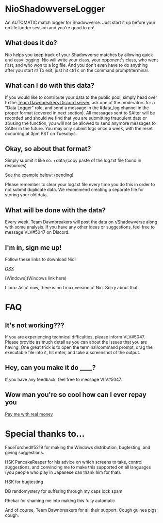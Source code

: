# NioShadowverseLogger
An AUTOMATIC match logger for Shadowverse. Just start it up before your no life ladder session and you're good to go!


## What does it do?
Nio helps you keep track of your Shadowverse matches by allowing quick and easy logging. Nio will write your class, your opponent's class, who went first, and who won to a log file. And you don't even have to do anything after you start it! To exit, just hit ctrl c on the command prompt/terminal.


## What can I do with this data?
If you would like to contribute your data to the public pool, simply head over to the [Team Dawnbreakers Discord server](https://discord.gg/BjeFkVS), ask one of the moderators for a "Data Logger" role, and send a message in the #data_log channel in the proper format (covered in next section). All messages sent to SAlter will be recorded and should we find that you are submitting fraudulent data or abusing the function, you will not be allowed to send anymore messages to SAlter in the future. You may only submit logs once a week, with the reset occurring at 3pm PST on Tuesdays. 


## Okay, so about that format?
Simply submit it like so:
+data;(copy paste of the log.txt file found in resources)

See the example below:
(pending)

Please remember to clear your log.txt file every time you do this in order to not submit duplicate data. We recommend creating a separate file for storing your old data.


## What will be done with the data?
Every week, Team Dawnbreakers will post the data on r/Shadowverse along with some analysis. If you have any other ideas or suggestions, feel free to message VLV#5047 on Discord.


## I'm in, sign me up!
Follow these links to download Nio!

[OSX](http://www.mediafire.com/file/8rus3fa2ol8j5q7/nio_mac.zip/file)

[Windows](Windows link here)

Linux: As of now, there is no Linux version of Nio. Sorry about that.


# FAQ
## It's not working???
If you are experiencing technical difficulties, please inform VLV#5047. Please provide as much detail as you can about the issues that you are having. One great trick is to open the terminal/command prompt, drag the executable file into it, hit enter, and take a screenshot of the output.


## Hey, can you make it do ____?

If you have any feedback, feel free to message VLV#5047.


## Wow man you're so cool how can I ever repay you
[Pay me with real money](paypal.me/vlvsv)


# Special thanks to...
FaceTorched#5219 for making the Windows distribution, bugtesting, and giving suggestions.

HSK PancakeReaper for his advice on which screens to take, control suggestions, and convincing me to make this supported on all languages (you people who play in Japanese can thank him for that). 

HSK for bugtesting

DB randomystery for suffering through my caps lock spam.

Rhekar for shaming me into making this fully automatic

And of course, Team Dawnbreakers for all their support. Cough guinea pigs cough.

